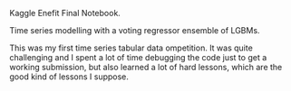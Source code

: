 Kaggle Enefit Final Notebook.  

Time series modelling with a voting regressor ensemble of LGBMs.

This was my first time series tabular data ompetition.  It was quite challenging and I spent a lot of time debugging the code just to get a working submission, but also learned a lot of hard lessons, which are the good kind of lessons I suppose.  
